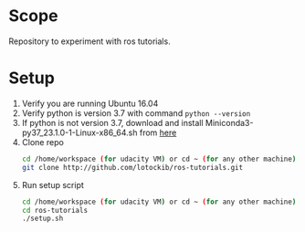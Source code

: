 # Scope

Repository to experiment with ros tutorials.

# Setup

1. Verify you are running Ubuntu 16.04
2. Verify python is version 3.7 with command `python --version`
3. If python is not version 3.7, download and install Miniconda3-py37_23.1.0-1-Linux-x86_64.sh from [here](https://repo.anaconda.com/miniconda/)
4. Clone repo
    ```bash
    cd /home/workspace (for udacity VM) or cd ~ (for any other machine)
    git clone http://github.com/lotockib/ros-tutorials.git
    ```
5. Run setup script
    ```bash
    cd /home/workspace (for udacity VM) or cd ~ (for any other machine)
    cd ros-tutorials
    ./setup.sh
    ```
